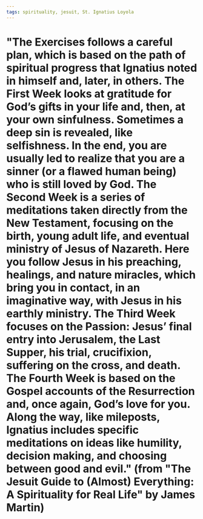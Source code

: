 ```yaml
---
tags: spirituality, jesuit, St. Ignatius Loyola
---
```


# "The Exercises follows a careful plan, which is based on the path of spiritual progress that Ignatius noted in himself and, later, in others. The First Week looks at gratitude for God’s gifts in your life and, then, at your own sinfulness. Sometimes a deep sin is revealed, like selfishness. In the end, you are usually led to realize that you are a sinner (or a flawed human being) who is still loved by God. The Second Week is a series of meditations taken directly from the New Testament, focusing on the birth, young adult life, and eventual ministry of Jesus of Nazareth. Here you follow Jesus in his preaching, healings, and nature miracles, which bring you in contact, in an imaginative way, with Jesus in his earthly ministry. The Third Week focuses on the Passion: Jesus’ final entry into Jerusalem, the Last Supper, his trial, crucifixion, suffering on the cross, and death. The Fourth Week is based on the Gospel accounts of the Resurrection and, once again, God’s love for you. Along the way, like mileposts, Ignatius includes specific meditations on ideas like humility, decision making, and choosing between good and evil." (from "The Jesuit Guide to (Almost) Everything: A Spirituality for Real Life" by James Martin)